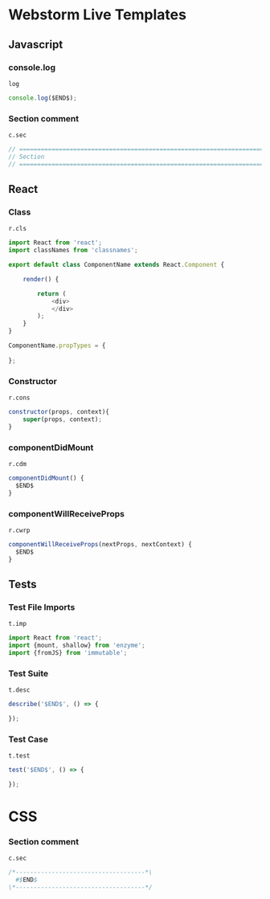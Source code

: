 # Webstorm Live Templates

## Javascript

### console.log

`log`

```javascript
console.log($END$);
```

### Section comment

`c.sec`

```javascript
// ===============================================================================
// Section
// ===============================================================================
```

## React

### Class

`r.cls`

```javascript
import React from 'react';
import classNames from 'classnames';

export default class ComponentName extends React.Component {

    render() {

        return (
            <div>
            </div>
        );
    }
}

ComponentName.propTypes = {
    
};
```

### Constructor

`r.cons`

```javascript
constructor(props, context){
    super(props, context);
}
```

### componentDidMount

`r.cdm`

```javascript
componentDidMount() {
  $END$
}
```

### componentWillReceiveProps

`r.cwrp`

```javascript
componentWillReceiveProps(nextProps, nextContext) {
  $END$
}
```

## Tests

### Test File Imports

`t.imp`

```javascript
import React from 'react';
import {mount, shallow} from 'enzyme';
import {fromJS} from 'immutable';
```

### Test Suite

`t.desc`

```javascript
describe('$END$', () => {

});
```

### Test Case

`t.test`

```javascript
test('$END$', () => {

});
```

# CSS

### Section comment

`c.sec`

```css
/*------------------------------------*\
  #$END$
\*------------------------------------*/
```

